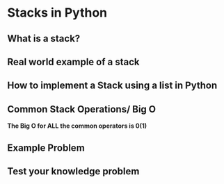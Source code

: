 
# Stacks in Python

## What is a stack?

## Real world example of a stack

## How to implement a Stack using a list in Python

## Common Stack Operations/ Big O

**The Big O for ALL the common operators is 0(1)**

## Example Problem


## Test your knowledge problem
